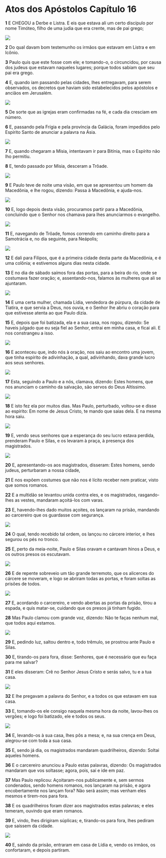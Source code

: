 # Atos dos Apóstolos Capítulo 16

**1** 	E CHEGOU a Derbe e Listra. E eis que estava ali um certo discípulo por nome Timóteo, filho de uma judia que era crente, mas de pai grego;

![](../Images/SweetPublishing/44-16-1.jpg) 

**2** 	Do qual davam bom testemunho os irmãos que estavam em Listra e em Icônio.

**3** 	Paulo quis que este fosse com ele; e tomando-o, o circuncidou, por causa dos judeus que estavam naqueles lugares; porque todos sabiam que seu pai era grego.

**4** 	E, quando iam passando pelas cidades, lhes entregavam, para serem observados, os decretos que haviam sido estabelecidos pelos apóstolos e anciãos em Jerusalém.

![](../Images/SweetPublishing/44-16-2.jpg) 

**5** 	De sorte que as igrejas eram confirmadas na fé, e cada dia cresciam em número.

**6** 	E, passando pela Frígia e pela província da Galácia, foram impedidos pelo Espírito Santo de anunciar a palavra na Ásia.

![](../Images/SweetPublishing/44-16-3.jpg) 

**7** 	E, quando chegaram a Mísia, intentavam ir para Bitínia, mas o Espírito não lho permitiu.

**8** 	E, tendo passado por Mísia, desceram a Trôade.

![](../Images/SweetPublishing/44-16-4.jpg) 

**9** 	E Paulo teve de noite uma visão, em que se apresentou um homem da Macedônia, e lhe rogou, dizendo: Passa à Macedônia, e ajuda-nos.

![](../Images/SweetPublishing/44-16-5.jpg) 

**10** 	E, logo depois desta visão, procuramos partir para a Macedônia, concluindo que o Senhor nos chamava para lhes anunciarmos o evangelho.

![](../Images/SweetPublishing/44-16-6.jpg) 

**11** 	E, navegando de Trôade, fomos correndo em caminho direito para a Samotrácia e, no dia seguinte, para Neápolis;

![](../Images/SweetPublishing/44-16-7.jpg) 

**12** 	E dali para Filipos, que é a primeira cidade desta parte da Macedônia, e é uma colônia; e estivemos alguns dias nesta cidade.

**13** 	E no dia de sábado saímos fora das portas, para a beira do rio, onde se costumava fazer oração; e, assentando-nos, falamos às mulheres que ali se ajuntaram.

![](../Images/SweetPublishing/44-16-8.jpg) 

**14** 	E uma certa mulher, chamada Lídia, vendedora de púrpura, da cidade de Tiatira, e que servia a Deus, nos ouvia, e o Senhor lhe abriu o coração para que estivesse atenta ao que Paulo dizia.

**15** 	E, depois que foi batizada, ela e a sua casa, nos rogou, dizendo: Se haveis julgado que eu seja fiel ao Senhor, entrai em minha casa, e ficai ali. E nos constrangeu a isso.

![](../Images/SweetPublishing/44-16-9.jpg) 

**16** 	E aconteceu que, indo nós à oração, nos saiu ao encontro uma jovem, que tinha espírito de adivinhação, a qual, adivinhando, dava grande lucro aos seus senhores.

![](../Images/SweetPublishing/44-16-10.jpg) 

**17** 	Esta, seguindo a Paulo e a nós, clamava, dizendo: Estes homens, que nos anunciam o caminho da salvação, são servos do Deus Altíssimo.

![](../Images/SweetPublishing/44-16-11.jpg) 

**18** 	E isto fez ela por muitos dias. Mas Paulo, perturbado, voltou-se e disse ao espírito: Em nome de Jesus Cristo, te mando que saias dela. E na mesma hora saiu.

![](../Images/SweetPublishing/44-16-12.jpg) 

**19** 	E, vendo seus senhores que a esperança do seu lucro estava perdida, prenderam Paulo e Silas, e os levaram à praça, à presença dos magistrados.

![](../Images/SweetPublishing/44-16-13.jpg) 

**20** 	E, apresentando-os aos magistrados, disseram: Estes homens, sendo judeus, perturbaram a nossa cidade,

**21** 	E nos expõem costumes que não nos é lícito receber nem praticar, visto que somos romanos.

**22** 	E a multidão se levantou unida contra eles, e os magistrados, rasgando-lhes as vestes, mandaram açoitá-los com varas.

**23** 	E, havendo-lhes dado muitos açoites, os lançaram na prisão, mandando ao carcereiro que os guardasse com segurança.

![](../Images/SweetPublishing/44-16-14.jpg) 

**24** 	O qual, tendo recebido tal ordem, os lançou no cárcere interior, e lhes segurou os pés no tronco.

**25** 	E, perto da meia-noite, Paulo e Silas oravam e cantavam hinos a Deus, e os outros presos os escutavam.

![](../Images/SweetPublishing/44-16-15.jpg) 

**26** 	E de repente sobreveio um tão grande terremoto, que os alicerces do cárcere se moveram, e logo se abriram todas as portas, e foram soltas as prisões de todos.

![](../Images/SweetPublishing/44-16-16.jpg) 

**27** 	E, acordando o carcereiro, e vendo abertas as portas da prisão, tirou a espada, e quis matar-se, cuidando que os presos já tinham fugido.

**28** 	Mas Paulo clamou com grande voz, dizendo: Não te faças nenhum mal, que todos aqui estamos.

![](../Images/SweetPublishing/44-16-17.jpg) 

**29** 	E, pedindo luz, saltou dentro e, todo trêmulo, se prostrou ante Paulo e Silas.

**30** 	E, tirando-os para fora, disse: Senhores, que é necessário que eu faça para me salvar?

**31** 	E eles disseram: Crê no Senhor Jesus Cristo e serás salvo, tu e a tua casa.

![](../Images/SweetPublishing/44-16-18.jpg) 

**32** 	E lhe pregavam a palavra do Senhor, e a todos os que estavam em sua casa.

**33** 	E, tomando-os ele consigo naquela mesma hora da noite, lavou-lhes os vergões; e logo foi batizado, ele e todos os seus.

![](../Images/SweetPublishing/44-16-19.jpg) 

**34** 	E, levando-os à sua casa, lhes pôs a mesa; e, na sua crença em Deus, alegrou-se com toda a sua casa.

**35** 	E, sendo já dia, os magistrados mandaram quadrilheiros, dizendo: Soltai aqueles homens.

**36** 	E o carcereiro anunciou a Paulo estas palavras, dizendo: Os magistrados mandaram que vos soltasse; agora, pois, saí e ide em paz.

**37** 	Mas Paulo replicou: Açoitaram-nos publicamente e, sem sermos condenados, sendo homens romanos, nos lançaram na prisão, e agora encobertamente nos lançam fora? Não será assim; mas venham eles mesmos e tirem-nos para fora.

**38** 	E os quadrilheiros foram dizer aos magistrados estas palavras; e eles temeram, ouvindo que eram romanos.

**39** 	E, vindo, lhes dirigiram súplicas; e, tirando-os para fora, lhes pediram que saíssem da cidade.

![](../Images/SweetPublishing/44-16-20.jpg) 

**40** 	E, saindo da prisão, entraram em casa de Lídia e, vendo os irmãos, os confortaram, e depois partiram.

